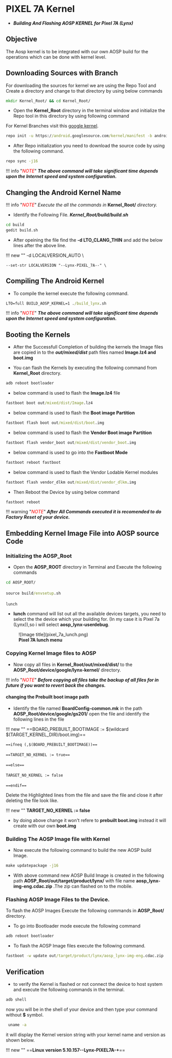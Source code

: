 # PIXEL 7A Kernel

*  ***Building And Flashing AOSP KERNEL for Pixel 7A (Lynx)***


## Objective

The Aosp kernel is to be integrated with our own AOSP build for the operations which can be done with kernel level.

## Downloading Sources with Branch

For downloading the sources for kernel we are using the Repo Tool and Create a directory and change to that directory by using below commands

```cmd
mkdir Kernel_Root/ && cd Kernel_Root/
```

*  Open the **Kernel_Root** directory in the terminal window and initialize the Repo tool in this directory by using following command

For Kernel Branches visit this [google kernel](https://android.googlesource.com/kernel/gs/+/refs/heads/android-gs-lynx-5.10-android13-qpr3).

```cmd
repo init -u https://android.googlesource.com/kernel/manifest -b android-gs-lynx-5.10-android13-qpr3
```

*  After Repo initialization you need to download the source code by using the following command.

```cmd
repo sync -j16
```
<!-- <span style="color:Red">NOTE:</span> ***The above command will take significant time depends upon the Internet speed and system configuration.*** -->
!!! info "<span style="color:Red">*NOTE*</span>"
    ***The above command will take significant time depends upon the Internet speed and system configuration.***

## Changing the Android Kernel Name

<!-- <span style="color:Red">NOTE:</span> ***Execute the all the commands in*** **Kernel_Root/** ***directory.*** -->

!!! info "<span style="color:Red">*NOTE*</span>"
    *Execute the all the commands in* **Kernel_Root/** *directory.*

*  Identify the Following File. ***Kernel_Root/build/build.sh***

```cmd
cd build
gedit build.sh
```
*  After opeining the file find the **-d LTO_CLANG_THIN** and add the below lines after the above line.

!!! new ""
    -d LOCALVERSION_AUTO \

    --set-str LOCALVERSION "--Lynx-PIXEL_7A--" \

<!-- ```
-d LOCALVERSION_AUTO \
--set-str LOCALVERSION "--Lynx-PIXEL_7A--" \
``` -->

## Compiling The Android Kernel
*  To compile the kernel execute the following command.

```cmd 
LTO=full BUILD_AOSP_KERNEL=1 ./build_lynx.sh
```
<!-- <span style="color:Red">NOTE:</span> ***The above command will take significant time depends upon the Internet speed and system configuration.*** -->
!!! info "<span style="color:Red">*NOTE*</span>"
    ***The above command will take significant time depends upon the Internet speed and system configuration.***

## Booting the Kernels

*  After the Successfull Completion of building the kernels the Image files are copied in to the ***out/mixed/dist*** path files named **Image.lz4 and boot.img**

*  You can flash the Kernels by executing the following command from **Kernel_Root** directory.
```cmd
adb reboot bootloader
```

*  below command is used to flash the **Image.lz4** file
```cmd
fastboot boot out/mixed/dist/Image.lz4
```

*  below command is used to flash the **Boot image Partition**
```cmd
fastboot flash boot out/mixed/dist/boot.img
```

*  below command is used to flash the **Vendor Boot image Partition**
```cmd
fastboot flash vendor_boot out/mixed/dist/vendor_boot.img
```

*  below command is used to go into the **Fastboot Mode** 
```cmd
fastboot reboot fastboot
```

*  below command is used to flash the Vendor Lodable Kernel modules 
```cmd
fastboot flash vendor_dlkm out/mixed/dist/vendor_dlkm.img
```

*  Then Reboot the Device by using below command
```cmd
fastboot reboot
```

!!! warning "<span style="color:Red">*NOTE*</span>"
    ***After All Commands executed it is recomended to do Factory Reset of your device.***
<!-- <span style="color:Red">*NOTE:</span> After All Commands executed it is recomended to do Factory Reset of your device.* -->


## Embedding Kernel Image File into AOSP source Code

### Initializing the **AOSP_Root**

*  Open the **AOSP_ROOT** directory in Terminal and Execute the following commands
```cmd
cd AOSP_ROOT/

source build/envsetup.sh

lunch
```

*  **lunch** command will list out all the available devices targets, you need to select the the device which your building for. (In my case it is Pixel 7a (Lynx)),so i will select **aosp_lynx-userdebug**.
<figure markdown>
  ![Image title](pixel_7a_lunch.png)
  <figcaption><b>Pixel 7A lunch menu</b></figcaption>
</figure>

### Copying Kernel Image files to AOSP
*  Now copy all files in **Kernel_Root/out/mixed/dist/** to the **AOSP_Root/device/google/lynx-kernel/** directory.

<!-- <span style="color:Red">*NOTE:</span> Before copying all files take the backup of all files for in future if you want to revert back the changes.* -->
!!! info "<span style="color:Red">*NOTE*</span>"
    ***Before copying all files take the backup of all files for in future if you want to revert back the changes.***

#### changing the Prebuilt boot image path

* Identify the file named **BoardConfig-common.mk** in the path **AOSP_Root/device/google/gs201/** open the file and identify the following lines in the file

!!! new ""
    ==BOARD_PREBUILT_BOOTIMAGE := $(wildcard $(TARGET_KERNEL_DIR)/boot.img)==

    ==ifneq (,$(BOARD_PREBUILT_BOOTIMAGE))==

    ==TARGET_NO_KERNEL := true==

    ==else==

    TARGET_NO_KERNEL := false

    ==endif==

Delete the Highlighted lines from the file and save the file and close it after deleting the file look like.
<!-- except the bold line delete everything after deleting the above lines except bold it's look like -->

!!! new ""
    **TARGET_NO_KERNEL := false**

*  by doing above change it won't refere to **prebuilt boot.img** instead it will create with our own **boot.img**

### Building The AOSP Image file with Kernel
*  Now execute the following command to build the new AOSP build Image.
```cmd
make updatepackage -j16
```
*  With above command new AOSP Build Image is created in the following path **AOSP_Root/out/target/product/lynx/**  with file name **aosp_lynx-img-eng.cdac.zip** .The zip can flashed on to the mobile.

### Flashing AOSP Image Files to the Device.
To flash the AOSP Images Execute the following commands in **AOSP_Root/** directory.

*  To go into Bootloader mode execute the following command
```cmd
adb reboot bootloader
```

*  To flash the AOSP Image files execute the following command.
```cmd
fastboot -w update out/target/product/lynx/aosp_lynx-img-eng.cdac.zip
```


## Verification

*  to verify the Kernel is flashed or not connect the device to host system and execute the following commands in the terminal.

```cmd
adb shell
```
now you will be in the shell of your device and then type your command without **$** symbol.
```cmd
 uname -a
```

it will display the Kernel version string with your kernel name and version as shown below.

!!! new ""
    ==**Linux version 5.10.157--Lynx-PIXEL7A-+**==
